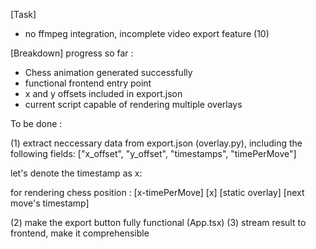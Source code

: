 [Task]
- no ffmpeg integration, incomplete video export feature (10)

[Breakdown]
progress so far : 
- Chess animation generated successfully
- functional frontend entry point
- x and y offsets included in export.json
- current script capable of rendering multiple overlays

To be done : 

(1) extract neccessary data from export.json (overlay.py), including the following fields:
["x_offset", "y_offset", "timestamps", "timePerMove"]

let's denote the timestamp as x:

for rendering chess position : [x-timePerMove] [x] [static overlay] [next move's timestamp]

(2) make the export button fully functional (App.tsx)
(3) stream result to frontend, make it comprehensible